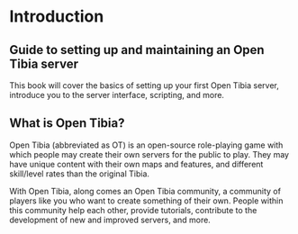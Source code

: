 # Introduction

## Guide to setting up and maintaining an Open Tibia server

This book will cover the basics of setting up your first Open Tibia server, introduce you to the server interface, scripting, and more.

## What is Open Tibia?

Open Tibia \(abbreviated as OT\) is an open-source role-playing game with which people may create their own servers for the public to play. They may have unique content with their own maps and features, and different skill/level rates than the original Tibia.

With Open Tibia, along comes an Open Tibia community, a community of players like you who want to create something of their own. People within this community help each other, provide tutorials, contribute to the development of new and improved servers, and more.


